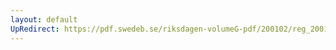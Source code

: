 ```yaml
---
layout: default
UpRedirect: https://pdf.swedeb.se/riksdagen-volumeG-pdf/200102/reg_200102/reg_200102_0555.pdf
---
```

